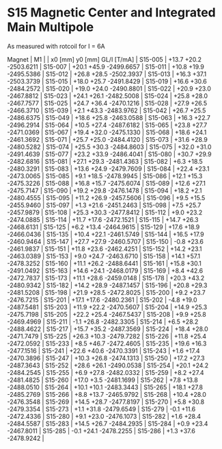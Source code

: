 S15 Magnetic Center and Integrated Main Multipole
=================================================

As measured with rotcoil for I =   6A

Magnet  |             M1               |
        | x0 [mm]  y0 [mm] GL/I [T/mA] |
S15-005 |   +13.7    +20.2 -2503.6211  |
S15-007 |   +20.1    +45.9 -2499.6657  |
S15-011 |   +10.8    +19.9 -2495.5386  |
S15-012 |   +26.8    +28.5 -2502.3937  |
S15-013 |   +16.3    +37.1 -2503.3739  |
S15-015 |   +18.0    +25.7 -2491.8429  |
S15-019 |   +16.6    +30.6 -2484.2572  |
S15-020 |   +19.0    +24.0 -2490.8801  |
S15-022 |   +20.9    +23.0 -2467.8812  |
S15-023 |   +24.1    +26.1 -2482.5008  |
S15-024 |   +25.8    +28.0 -2467.7577  |
S15-025 |   +24.7    +36.4 -2470.1216  |
S15-028 |   +27.9    +26.5 -2466.3710  |
S15-039 |    +2.1    +43.3 -2483.9762  |
S15-042 |   +26.7    +25.5 -2486.6375  |
S15-049 |   +18.6    +25.8 -2463.0588  |
S15-063 |   +16.3    +22.7 -2496.2914  |
S15-064 |   +10.5    +27.4 -2487.6182  |
S15-065 |   +23.8    +27.7 -2471.0369  |
S15-067 |   +19.4    +32.0 -2475.1330  |
S15-068 |   +18.6    +24.1 -2461.3692  |
S15-071 |   +25.7    +25.0 -2484.4120  |
S15-073 |   +31.6    +28.9 -2480.5282  |
S15-074 |   +25.5    +30.3 -2484.8603  |
S15-075 |   +32.0    +31.0 -2491.4639  |
S15-077 |   +23.2    +33.9 -2486.4041  |
S15-080 |   +30.7    +29.9 -2482.6816  |
S15-081 |   +27.1    +29.3 -2481.4363  |
S15-082 |    +6.3    +18.5 -2480.3291  |
S15-083 |   +13.6    +24.9 -2479.7609  |
S15-084 |   +22.4    +23.1 -2473.0065  |
S15-085 |    +9.1    +18.5 -2478.9945  |
S15-086 |   +12.1    +15.3 -2475.3226  |
S15-088 |   +16.8    +15.7 -2475.6074  |
S15-089 |   +12.6    +27.1 -2475.7147  |
S15-090 |   +19.2    +29.8 -2476.1478  |
S15-094 |   +18.2     +2.1 -2480.4555  |
S15-095 |   +11.2    +26.9 -2457.5606  |
S15-096 |    +9.5    +15.5 -2455.9460  |
S15-097 |    +1.3    +21.6 -2451.2463  |
S15-098 |    +7.5    +25.7 -2457.9879  |
S15-108 |   +25.3    +30.3 -2477.8412  |
S15-112 |    +9.0    +23.2 -2474.0885  |
S15-114 |   +11.7    +17.6 -2472.1521  |
S15-115 |   +14.7    +26.3 -2468.6131  |
S15-125 |    +6.2    +13.4 -2464.9615  |
S15-129 |   +17.6    +18.9 -2466.0436  |
S15-135 |   +10.4    +22.1 -2461.5749  |
S15-144 |   +16.5    +17.9 -2460.9464  |
S15-147 |   +27.7    +27.9 -2460.5707  |
S15-150 |    -0.8    +23.6 -2461.9837  |
S15-151 |   +11.8    +23.6 -2462.4251  |
S15-152 |   +14.2    +23.1 -2463.0389  |
S15-153 |    +9.0    +24.7 -2463.6710  |
S15-158 |   +14.1    +57.1 -2478.3252  |
S15-160 |   +11.1    +26.2 -2488.6441  |
S15-161 |   +15.8    +30.1 -2491.0492  |
S15-163 |   +14.6    +24.1 -2468.0179  |
S15-169 |    +8.4    +42.6 -2472.7837  |
S15-173 |   +11.1    +28.6 -2459.0148  |
S15-178 |   +20.3    +43.2 -2480.9342  |
S15-182 |   +14.2    +28.9 -2487.1457  |
S15-196 |   +20.8    +29.3 -2481.5208  |
S15-198 |   +21.9    +28.5 -2472.8025  |
S15-200 |    +9.2    +23.7 -2476.7215  |
S15-201 |   +17.1    +17.6 -2480.2361  |
S15-202 |    -4.8    +19.0 -2487.5481  |
S15-203 |   +11.9    +22.2 -2470.5607  |
S15-204 |   +14.9    +25.3 -2475.7198  |
S15-205 |   +22.2    +25.4 -2467.5437  |
S15-208 |    +9.9    +25.8 -2469.4969  |
S15-211 |    -1.1    +26.8 -2482.3305  |
S15-214 |    +6.5    +28.2 -2488.4622  |
S15-217 |   +15.7    +35.2 -2487.3569  |
S15-224 |   +18.4    +28.0 -2471.7479  |
S15-225 |   +26.3    +10.3 -2479.7282  |
S15-226 |   +11.8    +25.4 -2472.0592  |
S15-233 |    +8.5    +46.7 -2472.4605  |
S15-235 |   +19.6    +16.3 -2477.1516  |
S15-241 |   +22.6    +40.6 -2470.3391  |
S15-243 |    +1.6    +17.4 -2470.3896  |
S15-247 |   +10.3    +26.8 -2474.1313  |
S15-250 |   +17.2    +27.3 -2487.3643  |
S15-252 |   +28.6    +26.1 -2490.0538  |
S15-254 |   +20.1    +24.2 -2484.2545  |
S15-255 |    +6.9    +27.8 -2482.0332  |
S15-259 |    +8.2    +27.4 -2481.4825  |
S15-260 |   +17.0     +3.5 -2481.1699  |
S15-262 |    +7.8    +13.8 -2488.0510  |
S15-264 |   +10.1    +10.1 -2483.3443  |
S15-265 |   +18.1    +27.8 -2485.2769  |
S15-266 |    +8.8    +13.7 -2465.9792  |
S15-268 |   +10.4    +28.0 -2476.3548  |
S15-269 |   +14.5    +28.7 -2477.8197  |
S15-270 |    +5.8    +30.8 -2479.3354  |
S15-273 |    +1.1    +31.8 -2479.6549  |
S15-279 |    -0.1    +11.6 -2472.4336  |
S15-280 |    +9.1    +23.0 -2476.1073  |
S15-282 |    +1.6    +28.4 -2484.5587  |
S15-283 |   +14.5    +26.7 -2484.2935  |
S15-284 |    +0.9    +23.4 -2467.8011  |
S15-285 |    -0.1    +24.1 -2478.2255  |
S15-286 |    +1.3    +37.6 -2478.9242  |

